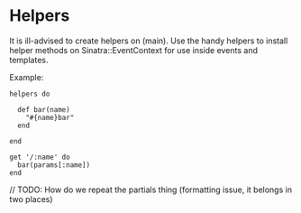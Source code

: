 Helpers
=======
It is ill-advised to create helpers on (main). Use the handy helpers to install helper methods on Sinatra::EventContext for use inside events and templates.

Example:

	helpers do

	  def bar(name)
	    "#{name}bar"
	  end

	end

	get '/:name' do
	  bar(params[:name])
	end

// TODO: How do we repeat the partials thing (formatting issue, it belongs in two places)

